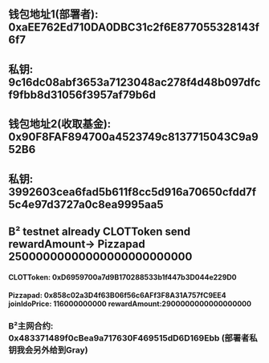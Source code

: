 ## 钱包地址1(部署者): 0xaEE762Ed710DA0DBC31c2f6E877055328143f6f7
## 私钥: 9c16dc08abf3653a7123048ac278f4d48b097dfcf9fbb8d31056f3957af79b6d

## 钱包地址2(收取基金): 0x90F8FAF894700a4523749c8137715043C9a952B6
## 私钥: 3992603cea6fad5b611f8cc5d916a70650cfdd7f5c4e97d3727a0c8ea9995aa5

## B² testnet  already CLOTToken send rewardAmount-> Pizzapad   25000000000000000000000000
####  CLOTToken: 0xD6959700a7d9B170288533b1f447b3D044e229D0
####  Pizzapad: 0x858c02a3D4f63B06f56c6AFf3F8A31A757fC9EE4      joinIdoPrice: 116000000000   rewardAmount:2900000000000000000   





[//]: # (####  &#40;testnet- 每隔5分钟线性释放&#41;PizzapadV3: 0xcFc7658d503B76995B9106216d2DEd39B8f80477      joinIdoPrice: 116000000000   rewardAmount:2900000000000000000)


### B²主网合约: 0x483371489f0cBea9a717630F469515dD6D169Ebb (部署者私钥我会另外给到Gray)